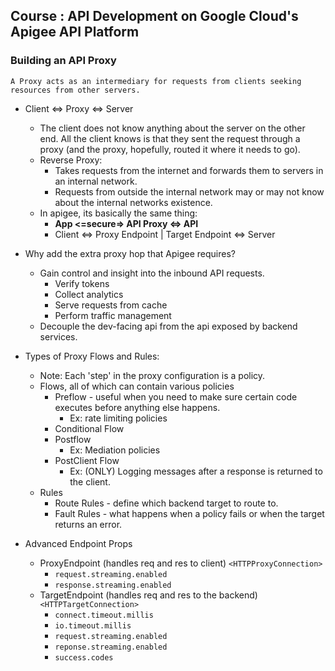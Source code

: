 ## Course : API Development on Google Cloud's Apigee API Platform
### Building an API Proxy
`A Proxy acts as an intermediary for requests from clients seeking resources from other servers.`

* Client <=> Proxy <=> Server
  * The client does not know anything about the server on the other end. All the client knows is that they sent the request through a proxy (and the proxy, hopefully, routed it where it needs to go).
  * Reverse Proxy:
    * Takes requests from the internet and forwards them to servers in an internal network.
    * Requests from outside the internal network may or may not know about the internal networks existence.
  * In apigee, its basically the same thing:
    * **App <=secure=> API Proxy <=> API** 
    * Client <=> Proxy Endpoint | Target Endpoint <=> Server

* Why add the extra proxy hop that Apigee requires?
  * Gain control and insight into the inbound API requests.
    * Verify tokens
    * Collect analytics
    * Serve requests from cache
    * Perform traffic management
  * Decouple the dev-facing api from the api exposed by backend services.

* Types of Proxy Flows and Rules:
  * Note: Each 'step' in the proxy configuration is a policy.
  * Flows, all of which can contain various policies
    * Preflow - useful when you need to make sure certain code executes before anything else happens.
      * Ex: rate limiting policies
    * Conditional Flow
    * Postflow
      * Ex: Mediation policies
    * PostClient Flow
      * Ex: (ONLY) Logging messages after a response is returned to the client.
  * Rules
    * Route Rules - define which backend target to route to.
    * Fault Rules - what happens when a policy fails or when the target returns an error.

* Advanced Endpoint Props
  * ProxyEndpoint (handles req and res to client) `<HTTPProxyConnection>`
    * `request.streaming.enabled`
    * `response.streaming.enabled`
  * TargetEndpoint (handles req and res to the backend) `<HTTPTargetConnection>`
    * `connect.timeout.millis`
    * `io.timeout.millis`
    * `request.streaming.enabled`
    * `reponse.streaming.enabled`
    * `success.codes`